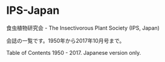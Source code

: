 # IPS-Japan
食虫植物研究会 - The Insectivorous Plant Society (IPS, Japan)

会誌の一覧です。1950年から2017年10月号まで。

Table of Contents 1950 - 2017. Japanese version only.
